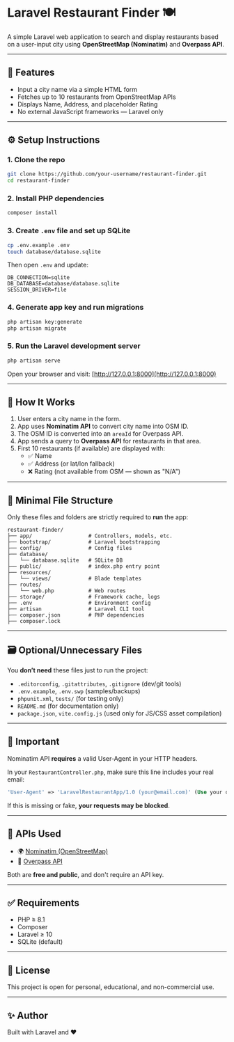 # Laravel Restaurant Finder 🍽️

A simple Laravel web application to search and display restaurants based on a user-input city using **OpenStreetMap (Nominatim)** and **Overpass API**.

---

## 📌 Features

- Input a city name via a simple HTML form
- Fetches up to 10 restaurants from OpenStreetMap APIs
- Displays Name, Address, and placeholder Rating
- No external JavaScript frameworks — Laravel only

---

## ⚙️ Setup Instructions

### 1. Clone the repo

```bash
git clone https://github.com/your-username/restaurant-finder.git
cd restaurant-finder
```

### 2. Install PHP dependencies

```bash
composer install
```

### 3. Create `.env` file and set up SQLite

```bash
cp .env.example .env
touch database/database.sqlite
```

Then open `.env` and update:

```env
DB_CONNECTION=sqlite
DB_DATABASE=database/database.sqlite
SESSION_DRIVER=file
```

### 4. Generate app key and run migrations

```bash
php artisan key:generate
php artisan migrate
```

### 5. Run the Laravel development server

```bash
php artisan serve
```

Open your browser and visit: [http://127.0.0.1:8000](http://127.0.0.1:8000)

---

## 🧠 How It Works

1. User enters a city name in the form.
2. App uses **Nominatim API** to convert city name into OSM ID.
3. The OSM ID is converted into an `areaId` for Overpass API.
4. App sends a query to **Overpass API** for restaurants in that area.
5. First 10 restaurants (if available) are displayed with:
   - ✅ Name
   - ✅ Address (or lat/lon fallback)
   - ❌ Rating (not available from OSM — shown as "N/A")

---

## 📁 Minimal File Structure

Only these files and folders are strictly required to **run** the app:

```
restaurant-finder/
├── app/                  # Controllers, models, etc.
├── bootstrap/            # Laravel bootstrapping
├── config/               # Config files
├── database/
│   └── database.sqlite   # SQLite DB
├── public/               # index.php entry point
├── resources/
│   └── views/            # Blade templates
├── routes/
│   └── web.php           # Web routes
├── storage/              # Framework cache, logs
├── .env                  # Environment config
├── artisan               # Laravel CLI tool
├── composer.json         # PHP dependencies
├── composer.lock
```

---

## 🗃️ Optional/Unnecessary Files

You **don’t need** these files just to run the project:

- `.editorconfig`, `.gitattributes`, `.gitignore` (dev/git tools)
- `.env.example`, `.env.swp` (samples/backups)
- `phpunit.xml`, `tests/` (for testing only)
- `README.md` (for documentation only)
- `package.json`, `vite.config.js` (used only for JS/CSS asset compilation)

---

## 🔐 Important

Nominatim API **requires** a valid User-Agent in your HTTP headers.

In your `RestaurantController.php`, make sure this line includes your real email:

```php
'User-Agent' => 'LaravelRestaurantApp/1.0 (your@email.com)' (Use your own email as per your OpenStreetMap account)
```

If this is missing or fake, **your requests may be blocked**.

---

## 🧰 APIs Used

- 🌍 [Nominatim (OpenStreetMap)](https://nominatim.org/release-docs/latest/api/Search/)
- 📡 [Overpass API](https://overpass-api.de/)

Both are **free and public**, and don't require an API key.

---

## ✅ Requirements

- PHP ≥ 8.1
- Composer
- Laravel ≥ 10
- SQLite (default)

---

## 📄 License

This project is open for personal, educational, and non-commercial use.

---

## ✨ Author

Built with Laravel and ❤️  


